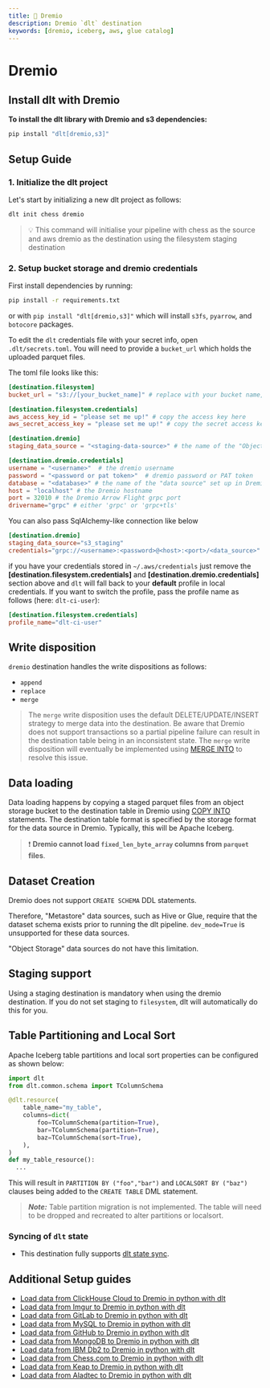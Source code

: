 ```yaml
---
title: 🧪 Dremio
description: Dremio `dlt` destination
keywords: [dremio, iceberg, aws, glue catalog]
---
```


# Dremio

## Install dlt with Dremio
**To install the dlt library with Dremio and s3 dependencies:**
```sh
pip install "dlt[dremio,s3]"
```

## Setup Guide
### 1. Initialize the dlt project

Let's start by initializing a new dlt project as follows:
   ```sh
   dlt init chess dremio
   ```
   > 💡 This command will initialise your pipeline with chess as the source and aws dremio as the destination using the filesystem staging destination


### 2. Setup bucket storage and dremio credentials

First install dependencies by running:
```sh
pip install -r requirements.txt
```
or with `pip install "dlt[dremio,s3]"` which will install `s3fs`, `pyarrow`, and `botocore` packages.

To edit the `dlt` credentials file with your secret info, open `.dlt/secrets.toml`. You will need to provide a `bucket_url` which holds the uploaded parquet files.

The toml file looks like this:

```toml
[destination.filesystem]
bucket_url = "s3://[your_bucket_name]" # replace with your bucket name,

[destination.filesystem.credentials]
aws_access_key_id = "please set me up!" # copy the access key here
aws_secret_access_key = "please set me up!" # copy the secret access key here

[destination.dremio]
staging_data_source = "<staging-data-source>" # the name of the "Object Storage" data source in Dremio containing the s3 bucket

[destination.dremio.credentials]
username = "<username>"  # the dremio username
password = "<password or pat token>"  # dremio password or PAT token
database = "<database>" # the name of the "data source" set up in Dremio where you want to load your data
host = "localhost" # the Dremio hostname
port = 32010 # the Dremio Arrow Flight grpc port
drivername="grpc" # either 'grpc' or 'grpc+tls'
```

You can also pass SqlAlchemy-like connection like below
```toml
[destination.dremio]
staging_data_source="s3_staging"
credentials="grpc://<username>:<password>@<host>:<port>/<data_source>"
```

if you have your credentials stored in `~/.aws/credentials` just remove the **[destination.filesystem.credentials]** and **[destination.dremio.credentials]** section above and `dlt` will fall back to your **default** profile in local credentials. If you want to switch the  profile, pass the profile name as follows (here: `dlt-ci-user`):
```toml
[destination.filesystem.credentials]
profile_name="dlt-ci-user"
```

## Write disposition

`dremio` destination handles the write dispositions as follows:
- `append`
- `replace`
- `merge`

> The `merge` write disposition uses the default DELETE/UPDATE/INSERT strategy to merge data into the destination. Be aware that Dremio does not support transactions so a partial pipeline failure can result in the destination table being in an inconsistent state. The `merge` write disposition will eventually be implemented using [MERGE INTO](https://docs.dremio.com/current/reference/sql/commands/apache-iceberg-tables/apache-iceberg-merge/) to resolve this issue.

## Data loading

Data loading happens by copying a staged parquet files from an object storage bucket to the destination table in Dremio using [COPY INTO](https://docs.dremio.com/cloud/reference/sql/commands/copy-into-table/) statements. The destination table format is specified by the storage format for the data source in Dremio. Typically, this will be Apache Iceberg.

> ❗ **Dremio cannot load `fixed_len_byte_array` columns from `parquet` files**.

## Dataset Creation

Dremio does not support `CREATE SCHEMA` DDL statements.

Therefore, "Metastore" data sources, such as Hive or Glue, require that the dataset schema exists prior to running the dlt pipeline. `dev_mode=True` is unsupported for these data sources.

"Object Storage" data sources do not have this limitation.

## Staging support

Using a staging destination is mandatory when using the dremio destination. If you do not set staging to `filesystem`, dlt will automatically do this for you.

## Table Partitioning and Local Sort
Apache Iceberg table partitions and local sort properties can be configured as shown below:
```py
import dlt
from dlt.common.schema import TColumnSchema

@dlt.resource(
    table_name="my_table",
    columns=dict(
        foo=TColumnSchema(partition=True),
        bar=TColumnSchema(partition=True),
        baz=TColumnSchema(sort=True),
    ),
)
def my_table_resource():
  ...
```
This will result in `PARTITION BY ("foo","bar")` and `LOCALSORT BY ("baz")` clauses being added to the `CREATE TABLE` DML statement.

> ***Note:*** Table partition migration is not implemented. The table will need to be dropped and recreated to alter partitions or localsort.

### Syncing of `dlt` state
- This destination fully supports [dlt state sync](../../general-usage/state#syncing-state-with-destination).

## Additional Setup guides
- [Load data from ClickHouse Cloud to Dremio in python with dlt](https://dlthub.com/docs/pipelines/clickhouse_cloud/load-data-with-python-from-clickhouse_cloud-to-dremio)
- [Load data from Imgur to Dremio in python with dlt](https://dlthub.com/docs/pipelines/imgur/load-data-with-python-from-imgur-to-dremio)
- [Load data from GitLab to Dremio in python with dlt](https://dlthub.com/docs/pipelines/gitlab/load-data-with-python-from-gitlab-to-dremio)
- [Load data from MySQL to Dremio in python with dlt](https://dlthub.com/docs/pipelines/sql_database_mysql/load-data-with-python-from-sql_database_mysql-to-dremio)
- [Load data from GitHub to Dremio in python with dlt](https://dlthub.com/docs/pipelines/github/load-data-with-python-from-github-to-dremio)
- [Load data from MongoDB to Dremio in python with dlt](https://dlthub.com/docs/pipelines/mongodb/load-data-with-python-from-mongodb-to-dremio)
- [Load data from IBM Db2 to Dremio in python with dlt](https://dlthub.com/docs/pipelines/sql_database_db2/load-data-with-python-from-sql_database_db2-to-dremio)
- [Load data from Chess.com to Dremio in python with dlt](https://dlthub.com/docs/pipelines/chess/load-data-with-python-from-chess-to-dremio)
- [Load data from Keap to Dremio in python with dlt](https://dlthub.com/docs/pipelines/keap/load-data-with-python-from-keap-to-dremio)
- [Load data from Aladtec to Dremio in python with dlt](https://dlthub.com/docs/pipelines/aladtec/load-data-with-python-from-aladtec-to-dremio)